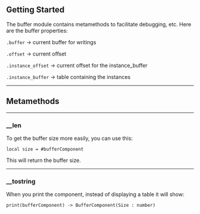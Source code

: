 ﻿## Getting Started

The buffer module contains metamethods to facilitate debugging, etc.
Here are the buffer properties:

`.buffer` -> current buffer for writings

`.offset` -> current offset

`.instance_offset` -> current offset for the instance_buffer

`.instance_buffer` -> table containing the instances

----

## Metamethods

----

### __len

To get the buffer size more easily, you can use this:

````luau
local size = #bufferComponent
````

This will return the buffer size.

----

### __tostring

When you print the component, instead of displaying a table it will show:

```luau
print(bufferComponent) -> BufferComponent(Size : number)
```